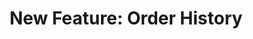 ---
layout: blog
publisher: Crema.co Blog
originalurl: https://blog.crema.co/new-feature-order-history-957bb68cf65d
title: "New Feature: Order History"
snippet: "Two weeks ago I highlighted the pause your Brewlist feature that we had just released: a one-click button for putting your subscription on hold for that three week vacation you’ve been planning. Last week, we rolled out some big improvements to the My Account area on Crema.co. We made it easier to update your email, shipping address, and billing details, and to keep tabs on how many Kickstarter coffee credits you have remaining (for our lovely Kickstarter backers)."
---